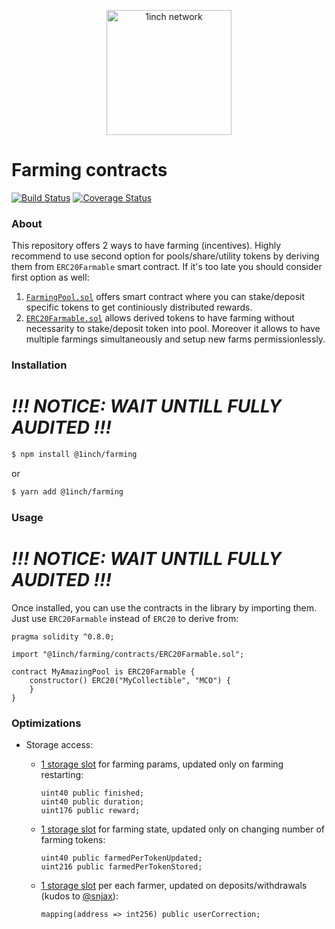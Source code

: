 <p align="center">
  <img src="https://app.1inch.io/assets/images/logo.svg" width="200" alt="1inch network" />
</p>

# Farming contracts

[![Build Status](https://github.com/1inch/farming/workflows/CI/badge.svg)](https://github.com/1inch/farming/actions)
[![Coverage Status](https://coveralls.io/repos/github/1inch/farming/badge.svg?branch=master)](https://coveralls.io/github/1inch/farming?branch=master)

### About

This repository offers 2 ways to have farming (incentives). Highly recommend to use second option for pools/share/utility tokens by deriving them from `ERC20Farmable` smart contract. If it's too late you should consider first option as well:

1. [`FarmingPool.sol`](https://github.com/1inch/farming/blob/master/contracts/FarmingPool.sol) offers smart contract where you can stake/deposit specific tokens to get continiously distributed rewards.
2. [`ERC20Farmable.sol`](https://github.com/1inch/farming/blob/master/contracts/ERC20Farmable.sol) allows derived tokens to have farming without necessarity to stake/deposit token into pool. Moreover it allows to have multiple farmings simultaneously and setup new farms permissionlessly.

### Installation

# _**!!! NOTICE: WAIT UNTILL FULLY AUDITED !!!**_

```sh
$ npm install @1inch/farming
```

or

```sh
$ yarn add @1inch/farming
```

### Usage

# _**!!! NOTICE: WAIT UNTILL FULLY AUDITED !!!**_

Once installed, you can use the contracts in the library by importing them. Just use `ERC20Farmable` instead of `ERC20` to derive from:

```solidity
pragma solidity ^0.8.0;

import "@1inch/farming/contracts/ERC20Farmable.sol";

contract MyAmazingPool is ERC20Farmable {
    constructor() ERC20("MyCollectible", "MCO") {
    }
}
```

### Optimizations

- Storage access:
    - [1 storage slot](https://github.com/1inch/farming/blob/master/contracts/FarmAccounting.sol#L20-L22) for farming params, updated only on farming restarting:
        ```solidity
        uint40 public finished;
        uint40 public duration;
        uint176 public reward;
        ```
    - [1 storage slot](https://github.com/1inch/farming/blob/master/contracts/FarmingPool.sol#L16-L17) for farming state, updated only on changing number of farming tokens:
        ```solidity
        uint40 public farmedPerTokenUpdated;
        uint216 public farmedPerTokenStored;
        ```
    - [1 storage slot](https://github.com/1inch/farming/blob/master/contracts/FarmingPool.sol#L18) per each farmer, updated on deposits/withdrawals (kudos to [@snjax](https://github.com/snjax)):

        ```solidity
        mapping(address => int256) public userCorrection;
        ```

